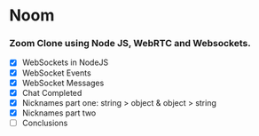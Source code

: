 # Noom

### Zoom Clone using Node JS, WebRTC and Websockets.

- [x] WebSockets in NodeJS
- [x] WebSocket Events
- [x] WebSocket Messages
- [x] Chat Completed
- [x] Nicknames part one: string > object & object > string
- [x] Nicknames part two
- [ ] Conclusions
